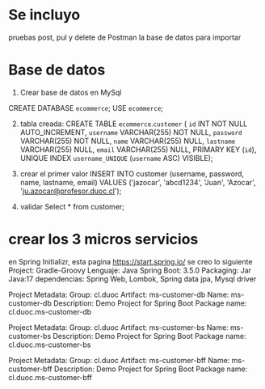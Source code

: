<H1>Se incluyo</H1>
pruebas post, pul y delete de Postman
la base de datos para importar

<H1>Base de datos</H1>

1) Crear base de datos en MySql

CREATE DATABASE `ecommerce`;
USE `ecommerce`;

2) tabla creada:
CREATE TABLE `ecommerce`.`customer` (
  `id` INT NOT NULL AUTO_INCREMENT,
  `username` VARCHAR(255) NOT NULL,
  `password` VARCHAR(255) NOT NULL,
  `name` VARCHAR(255) NULL,
  `lastname` VARCHAR(255) NULL,
  `email` VARCHAR(255) NULL,
  PRIMARY KEY (`id`),
  UNIQUE INDEX `username_UNIQUE` (`username` ASC) VISIBLE);

3) crear el primer valor
INSERT INTO customer (username, password, name, lastname, email)
VALUES
('jazocar', 'abcd1234', 'Juan', 'Azocar', 'ju.azocar@profesor.duoc.cl');

4) validar
Select * from customer;


<H1>crear los 3 micros servicios</H1>

en Spring Initializr, esta pagina https://start.spring.io/ se creo lo siguiente
Project: Gradle-Groovy
Lenguaje: Java
Spring Boot: 3.5.0
Packaging: Jar
Java:17
dependencias: Spring Web, Lombok, Spring data jpa, Mysql driver

Project Metadata:
Group: cl.duoc
Artifact: ms-customer-db
Name: ms-customer-db
Description: Demo Project for Spring Boot
Package name: cl.duoc.ms-customer-db

Project Metadata:
Group: cl.duoc
Artifact: ms-customer-bs
Name: ms-customer-bs
Description: Demo Project for Spring Boot
Package name: cl.duoc.ms-customer-bs

Project Metadata:
Group: cl.duoc
Artifact: ms-customer-bff
Name: ms-customer-bff
Description: Demo Project for Spring Boot
Package name: cl.duoc.ms-customer-bff
